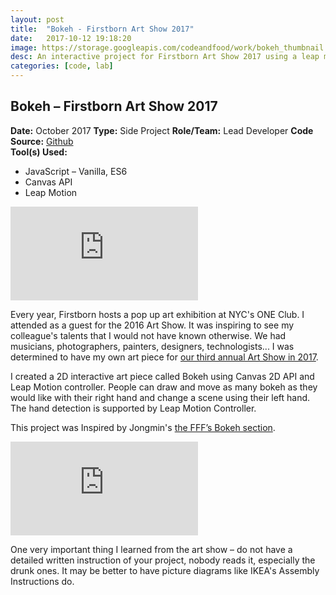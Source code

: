 ```yaml
---
layout: post
title:  "Bokeh - Firstborn Art Show 2017"
date:   2017-10-12 19:18:20
image: https://storage.googleapis.com/codeandfood/work/bokeh_thumbnail.jpg
desc: An interactive project for Firstborn Art Show 2017 using a leap motion controller.
categories: [code, lab]
---
```


<div class="project-description">
	<h2>Bokeh &ndash; Firstborn Art Show 2017</h2>
	<div class="desc">
		<span><strong>Date:</strong> October 2017</span>
		<span><strong>Type:</strong> Side Project</span>
		<span><strong>Role/Team:</strong> Lead Developer</span>
		<span><strong>Code Source:</strong> <a href="https://github.com/jeesunikim/bokeh-leapmotion" target="_blank">Github</a></span>
	</div>
	<div class="desc">
		<span><strong>Tool(s) Used:</strong></span>
		<ul>
			<li>JavaScript &ndash; Vanilla, ES6</li>
			<li>Canvas API</li>
			<li>Leap Motion</li>
		</ul>
	</div>
</div>

<div class="project-image color--dark">
	 <iframe class="is--no-border is--narrow-height" src="https://player.vimeo.com/video/294479810" frameborder="0" webkitallowfullscreen mozallowfullscreen allowfullscreen></iframe>
</div>

<p>Every year, Firstborn hosts a pop up art exhibition at NYC's ONE Club. I attended as a guest for the 2016 Art Show. It was inspiring to see my colleague's talents that I would not have known otherwise. We had musicians, photographers, painters, designers, technologists... I was determined to have my own art piece for <a href="https://www.facebook.com/media/set/?set=a.1510538025649148.1073741859.140760085960289&type=3" target="_blank">our third annual Art Show in 2017</a>.</p>

<p>I created a 2D interactive art piece called Bokeh using Canvas 2D API and Leap Motion controller. People can draw and move as many bokeh as they would like with their right hand and change a scene using their left hand. The hand detection is supported by Leap Motion Controller.</p>

<p class="is--centered">This project was Inspired by Jongmin's <a href="http://fff.cmiscm.com/#!/section/bokeh" target="_blank">the FFF’s Bokeh section</a>.</p>

<div class="project-image color--dark">
	<iframe class="is--no-border is--narrow-height" src="https://player.vimeo.com/video/294479652" frameborder="0" webkitallowfullscreen mozallowfullscreen allowfullscreen></iframe>
</div>

<p>One very important thing I learned from the art show &ndash; do not have a detailed written instruction of your project, nobody reads it, especially the drunk ones. It may be better to have picture diagrams like IKEA's Assembly Instructions do.</p>